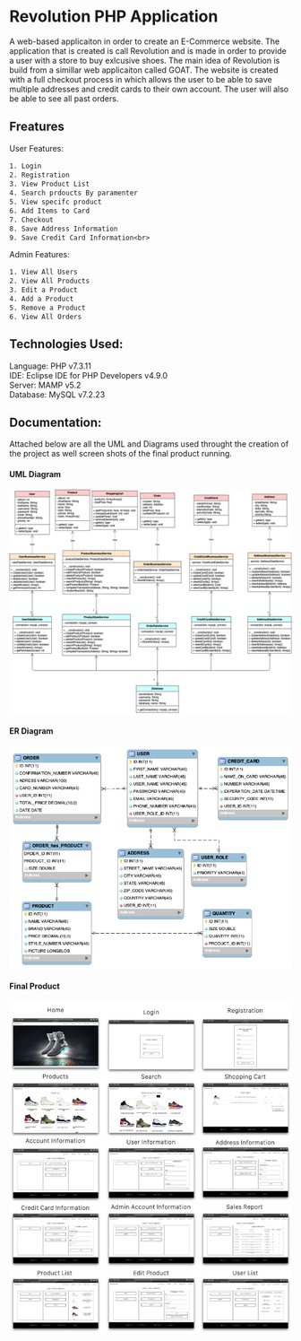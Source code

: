 # Revolution PHP Application

A web-based applicaiton in order to create an E-Commerce website. The application that is created is call Revolution and is made in order to provide a user with a store to buy exlcusive shoes. The main idea of Revolution is build from a simillar web applicaiton called GOAT. The website is created with a full checkout process in which allows the user to be able to save multiple addresses and credit cards to their own account. The user will also be able to see all past orders.

<h2>Freatures</h2>

User Features:<br>
    
	1. Login
	2. Registration
	3. View Product List
	4. Search prdoucts By paramenter
	5. View specifc product
	6. Add Items to Card
	7. Checkout
	8. Save Address Information
	9. Save Credit Card Information<br>

Admin Features:<br>

	1. View All Users
	2. View All Products
	3. Edit a Product
	4. Add a Product
	5. Remove a Product
	6. View All Orders

<h2>Technologies Used:</h2>
Language: PHP v7.3.11<br>
IDE: Eclipse IDE for PHP Developers v4.9.0<br>
Server: MAMP v5.2<br>
Database: MySQL v7.2.23<br>

<h2>Documentation:</h2>

Attached below are all the UML and Diagrams used throught the creation of the project as well screen shots of the final product running. 

<h4>UML Diagram</h4>

<p align="center">
	<img src="Revolution_Photos/UML_Class_Diagram.png" alt="UML Class Diagram"/>
</p>

<h4>ER Diagram</h4>

<p align="center">
	<img src="Revolution_Photos/ER_Diagram.png" alt="ER Diagram"/>
</p>

<h4>Final Product</h4>

<p align="center">
	<img src="Revolution_Photos/FinalProduct_Page1.jpg" alt="Final Product"/>
</p>
